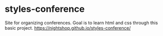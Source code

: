 # styles-conference
Site for organizing conferences. Goal is to learn html and css through this basic project. 
https://nightshop.github.io/styles-conference/
